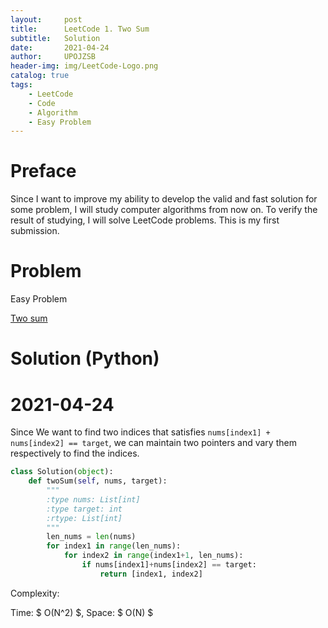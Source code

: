 ```yaml
---
layout:     post
title:      LeetCode 1. Two Sum
subtitle:   Solution
date:       2021-04-24
author:     UPOJZSB
header-img: img/LeetCode-Logo.png
catalog: true
tags:
    - LeetCode
    - Code
    - Algorithm
    - Easy Problem
---
```


# Preface

Since I want to improve my ability to develop the valid and fast solution for some problem, I will study computer algorithms from now on. To verify the result of studying, I will solve LeetCode problems. This is my first submission.

# Problem

Easy Problem

[Two sum](https://leetcode.com/problems/two-sum/)

# Solution (Python)

# 2021-04-24

Since We want to find two indices that satisfies ` nums[index1] + nums[index2] == target `, we can maintain two pointers and vary them respectively to find the indices.

```python
class Solution(object):
    def twoSum(self, nums, target):
        """
        :type nums: List[int]
        :type target: int
        :rtype: List[int]
        """
        len_nums = len(nums)
        for index1 in range(len_nums):
            for index2 in range(index1+1, len_nums):
                if nums[index1]+nums[index2] == target:
                    return [index1, index2]
```

Complexity:

Time: $ O(N^2) $, Space: $ O(N) $
